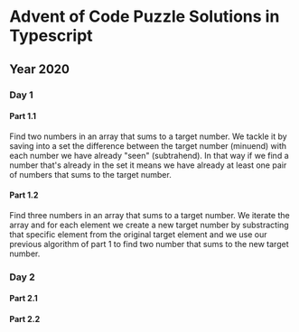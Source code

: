 # Advent of Code Puzzle Solutions in Typescript

## Year 2020

### Day 1

#### Part 1.1

Find two numbers in an array that sums to a target number. We tackle it by saving into a set the difference between the target number (minuend) with each number we have already "seen" (subtrahend). In that way if we find a number that's already in the set it means we have already at least one pair of numbers that sums to the target number.

#### Part 1.2

Find three numbers in an array that sums to a target number. We iterate the array and for each element we create a new target number by substracting that specific element from the original target element and we use our previous algorithm of part 1 to find two number that sums to the new target number.

### Day 2

#### Part 2.1

#### Part 2.2
